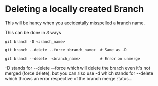 # Deleting a locally created Branch

This will be handy when you accidentally misspelled a branch name.

This can be done in *3* ways

```
git branch -D <branch_name>
```

```
git branch --delete --force <branch_name>  # Same as -D
```

```
git branch --delete  <branch_name>         # Error on unmerge
```

-D stands for --delete --force which will delete the branch even it's not merged (force delete), but you can also use -d which stands for --delete which throws an error respective of the branch merge status...
